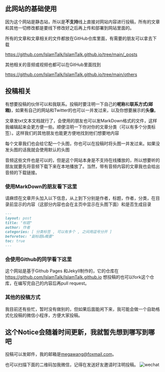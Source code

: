 ## 此网站的基础使用

因为这个网站是静态站，所以是**不支持**线上直接对网站内容进行投稿，所有的文章和其他一切修改都是要线下修改好之后再上传和部署到网站里面的。

所有的文章和文章相关的文件都放在GitHub仓库里面，有需要的朋友可以拿去下载

<https://github.com/IslamTalk/IslamTalk.github.io/tree/main/_posts>

其他相关的音频或视频也都可以在GitHub里面找到

<https://github.com/IslamTalk/IslamTalk.github.io/tree/main/others>

## 投稿相关

有想要投稿的伙伴可以和我联系。投稿时要注明一下自己的**呢称**和**联系方式(邮箱)**，如果有自己的网站和Twitter的也可以一并发过来，以及你想要展示的**头像**。

文章发txt文本文档就行了，会使用的朋友也可以发MarkDown格式的文件，这样我编辑起来会更方便一些。顺便注明一下你对你的文章分类（可以有多个分类标签）。这样我们的其他朋友也能更方便地找到他们想要地内容

每个文章我们也会给它配一个头图，你也可以在投稿时将头图一并发过来。如果没发头图的话我就会使用默认的头图

音频这些文件也是可以的，但是这个网站本身是不支持在线播放的，所以想要听的朋友就要先将音频下载下来在本地播放了。当然，带有音频内容的文章我也会给出音频的下载链接。

### 使用MarkDown的朋友看下这里

请麻烦在文章开头加入以下信息，从上到下分别是作者，标题，作者，分类，在目录前显示的内容（这部分内容也会在主页中显示在头图下面）和是否生成目录

~~~ markdown
---
layout: post
title: "标题"
author: 作者
categories: [ 分类标签 , 可以有多个 , 之间用逗号分开 ]
beforetoc: "副标题&概要"
toc: true
---
~~~

### 会使用Github的同学看下这里

这个网站是基于Github Pages 和JekyII制作的，它的仓库在<https://github.com/IslamTalk/IslamTalk.github.io>
想投稿的也可以fork这个仓库，在编写完自己的内容后再pull request。

### 其他的投稿方式

我目前还有些忙，暂时没有做别的，但如果后面能闲下来，我可能会做一个自助格式化投稿的微信小程序，方便大家投稿。

## 这个Notice会随着时间更新，我就暂先想到哪写到哪吧

投稿可以发邮件，我的邮箱是<megawang@foxmail.com>。

也可以扫描下面的二维码加我微信，记得在发送好友邀请时注明投稿。
![wechat](https://islamtalk.github.io/assets/images/wechat.jpg)

